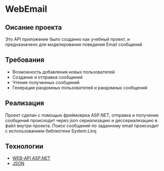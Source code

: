 # WebEmail
## Оисание проекта
Это API приложение было созданно как учебный проект, и предназначено для моделирования поведения Email сообщений
## Требования
+ Возможность добавления новых пользователей
+ Создание и отправка сообщений
+ Чтение полученных сообщений
+ Генерация рандомных пользователей и рандомных сообщений
## Реализация
Проект сделан с помощью фреймоврка ASP.NET, отправка и получение сообщений происходит через 
json сериализацию и дессериализацию в файл внутри проекта. Поиск сообщений по заданному email происходит с использованием библиотеки System.Linq
## Технологии
+ [WEB-API ASP.NET](https://docs.microsoft.com/ru-ru/aspnet/web-api/)
+ [JSON](https://docs.microsoft.com/ru-ru/dotnet/standard/serialization/system-text-json-how-to?pivots=dotnet-6-0)

